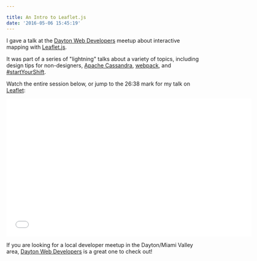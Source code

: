 ```yaml
---

title: An Intro to Leaflet.js
date: '2016-05-06 15:45:19'
---
```


I gave a talk at the [Dayton Web Developers](http://www.meetup.com/dayton-web-developers/) meetup about interactive mapping with [Leaflet.js](http://www.leafletjs.com).

It was part of a series of "lightning" talks about a variety of topics, including design tips for non-designers, [Apache Cassandra](http://cassandra.apache.org/), [webpack](https://webpack.github.io/), and [#startYourShift](https://twitter.com/startYourShift).

Watch the entire session below, or jump to the 26:38 mark for my talk on [Leaflet](www.leafletjs.com):

<iframe id="ls_embed_1462547709" src="//livestream.com/accounts/12766112/events/5328224/player?width=640&height=360&autoPlay=false&mute=false" width="640" height="360" frameborder="0" scrolling="no"></iframe>

If you are looking for a local developer meetup in the Dayton/Miami Valley area, [Dayton Web Developers](http://www.meetup.com/dayton-web-developers) is a great one to check out!